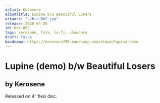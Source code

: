 ```yaml
---
artist: Kerosene
albumTitle: Lupine b/w Beautiful Losers
artwork: "./btr-002.jpg"
release: 2020-04-20
id: btr-002
tags: kerosene, folk, lo-fi, slowcore
draft: false
bandcamp: https://kerosene709.bandcamp.com/album/lupine-demo
---
```


# Lupine (demo) b/w Beautiful Losers

## by Kerosene

Released on 4" flexi disc.

